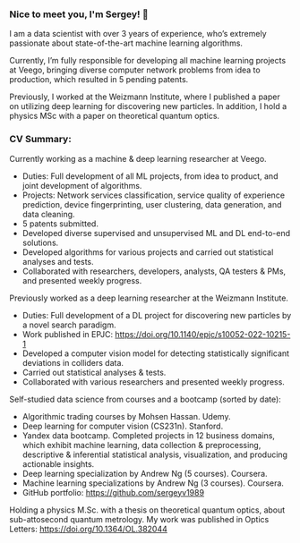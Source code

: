 ### Nice to meet you, I'm Sergey! 👋

I am a data scientist with over 3 years of experience, who’s extremely passionate about state-of-the-art machine learning algorithms.

Currently, I’m fully responsible for developing all machine learning projects at Veego, bringing diverse computer network problems from idea to production, which resulted in 5 pending patents.

Previously, I worked at the Weizmann Institute, where I published a paper on utilizing deep learning for discovering new particles. In addition, I hold a physics MSc with a paper on theoretical quantum optics.

### CV Summary:

Currently working as a machine & deep learning researcher at Veego.

* Duties: Full development of all ML projects, from idea to product, and joint development of algorithms.
* Projects: Network services classification, service quality of experience prediction, device fingerprinting, user clustering, data generation, and data cleaning.
* 5 patents submitted.
* Developed diverse supervised and unsupervised ML and DL end-to-end solutions.
* Developed algorithms for various projects and carried out statistical analyses and tests.
* Collaborated with researchers, developers, analysts, QA testers & PMs, and presented weekly progress.

Previously worked as a deep learning researcher at the Weizmann Institute.

* Duties: Full development of a DL project for discovering new particles by a novel search paradigm.
* Work published in EPJC: https://doi.org/10.1140/epjc/s10052-022-10215-1
* Developed a computer vision model for detecting statistically significant deviations in colliders data.
* Carried out statistical analyses & tests.
* Collaborated with various researchers and presented weekly progress. 

Self-studied data science from courses and a bootcamp (sorted by date):

* Algorithmic trading courses by Mohsen Hassan. Udemy.
* Deep learning for computer vision (CS231n). Stanford.
* Yandex data bootcamp. Completed projects in 12 business domains, which exhibit machine learning, data collection & preprocessing, descriptive & inferential statistical analysis, visualization, and producing actionable insights.
* Deep learning specialization by Andrew Ng (5 courses). Coursera.
* Machine learning specializations by Andrew Ng (3 courses). Coursera.
* GitHub portfolio: https://github.com/sergeyv1989

Holding a physics M.Sc. with a thesis on theoretical quantum optics, about sub-attosecond quantum metrology.
My work was published in Optics Letters: https://doi.org/10.1364/OL.382044
